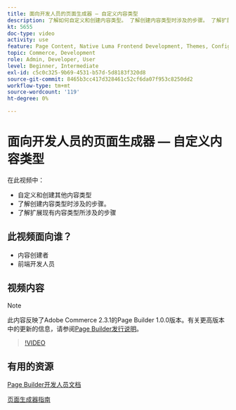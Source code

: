 ```yaml
---
title: 面向开发人员的页面生成器 — 自定义内容类型
description: 了解如何自定义和创建内容类型。 了解创建内容类型时涉及的步骤​。 了解扩展现有内容类型所涉及的步骤。
kt: 5655
doc-type: video
activity: use
feature: Page Content, Native Luma Frontend Development, Themes, Configuration
topic: Commerce, Development
role: Admin, Developer, User
level: Beginner, Intermediate
exl-id: c5c0c325-9b69-4531-b57d-5d8183f320d8
source-git-commit: 8465b3cc417d328461c52cf6da07f953c8250dd2
workflow-type: tm+mt
source-wordcount: '119'
ht-degree: 0%

---
```


# 面向开发人员的页面生成器 — 自定义内容类型

在此视频中：

- 自定义和创建其他内容类型
- 了解创建内容类型时涉及的步骤&#x200B;。
- 了解扩展现有内容类型所涉及的步骤

## 此视频面向谁？

- 内容创建者
- 前端开发人员

## 视频内容

>[!NOTE]
>
>此内容反映了Adobe Commerce 2.3.1的Page Builder 1.0.0版本。有关更高版本中的更新的信息，请参阅[Page Builder发行说明](https://experienceleague.adobe.com/docs/commerce-admin/page-builder/release-notes.html?lang=zh-Hans)。

>[!VIDEO](https://video.tv.adobe.com/v/35714?quality=12&learn=on)

## 有用的资源

[Page Builder开发人员文档](https://developer.adobe.com/commerce/frontend-core/page-builder/)

[页面生成器指南](https://experienceleague.adobe.com/docs/commerce-admin/page-builder/introduction.html?lang=zh-Hans)
